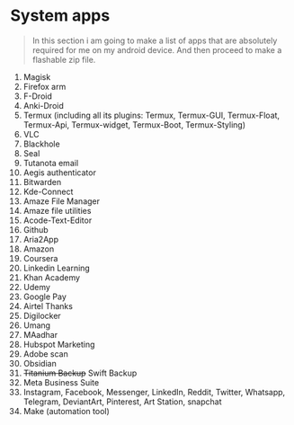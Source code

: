 # System apps

> In this section i am going to make a list of apps that are absolutely required for me on my android device. And then proceed to make a flashable zip file.

1. Magisk
2. Firefox arm
3. F-Droid
4. Anki-Droid
5. Termux (including all its plugins: Termux, Termux-GUI, Termux-Float, Termux-Api, Termux-widget, Termux-Boot, Termux-Styling)
6. VLC
7. Blackhole 
8. Seal
9. Tutanota email
10. Aegis authenticator 
11. Bitwarden
12. Kde-Connect
13. Amaze File Manager
14. Amaze file utilities
15. Acode-Text-Editor
16. Github
17. Aria2App
18. Amazon
19. Coursera
20. Linkedin Learning
21. Khan Academy
22. Udemy
23. Google Pay
24. Airtel Thanks
25. Digilocker
26. Umang
27. MAadhar
28. Hubspot Marketing
29. Adobe scan
30. Obsidian
31. ~~Titanium Backup~~  Swift Backup
32. Meta Business Suite
33. Instagram, Facebook, Messenger, LinkedIn, Reddit, Twitter, Whatsapp, Telegram, DeviantArt, Pinterest, Art Station, snapchat
34. Make (automation tool)
